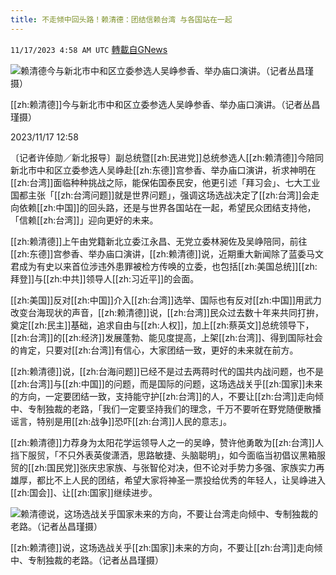 ```yaml
---
title: 不走倾中回头路！赖清德：团结信赖台湾 与各国站在一起
---
```

`11/17/2023 4:58 AM UTC` [轉載自GNews](https://gnews.org/articles/1986885)

![赖清德今与新北市中和区立委参选人吴峥参香、举办庙口演讲。（记者丛昌瑾摄）](https://img.ltn.com.tw/Upload/news/600/2023/11/17/phpedwn3u.png "赖清德今与新北市中和区立委参选人吴峥参香、举办庙口演讲。（记者丛昌瑾摄）")

[[zh:赖清德]]今与新北市中和区立委参选人吴峥参香、举办庙口演讲。（记者丛昌瑾摄）

2023/11/17 12:58

〔记者许倬勋／新北报导〕副总统暨[[zh:民进党]]总统参选人[[zh:赖清德]]今陪同新北市中和区立委参选人吴峥赴[[zh:东德]]宫参香、举办庙口演讲，祈求神明在[[zh:台湾]]面临种种挑战之际，能保佑国泰民安，他更引述「拜习会」、七大工业国都主张「[[zh:台湾问题]]就是世界问题」，强调这场选战决定了[[zh:台湾]]会走向依赖[[zh:中国]]的回头路，还是与世界各国站在一起，希望民众团结支持他，「信赖[[zh:台湾]]」迎向更好的未来。

[[zh:赖清德]]上午由党籍新北立委江永昌、无党立委林昶佐及吴峥陪同，前往[[zh:东德]]宫参香、举办庙口演讲，[[zh:赖清德]]说，近期重大新闻除了蓝委马文君成为有史以来首位涉违外患罪被检方传唤的立委，也包括[[zh:美国总统]][[zh:拜登]]与[[zh:中共]]领导人[[zh:习近平]]的会面。

[[zh:美国]]反对[[zh:中国]]介入[[zh:台湾]]选举、国际也有反对[[zh:中国]]用武力改变台海现状的声音，[[zh:赖清德]]说，[[zh:台湾]]民众过去数十年来共同打拚，奠定[[zh:民主]]基础，追求自由与[[zh:人权]]，加上[[zh:蔡英文]]总统领导下，[[zh:台湾]]的[[zh:经济]]发展蓬勃、能见度提高，上架[[zh:台湾]]、得到国际社会的肯定，只要对[[zh:台湾]]有信心，大家团结一致，更好的未来就在前方。

[[zh:赖清德]]说，[[zh:台海问题]]已经不是过去两蒋时代的国共内战问题，也不是[[zh:台湾]]与[[zh:中国]]的问题，而是国际的问题，这场选战关乎[[zh:国家]]未来的方向，一定要团结一致，支持能守护[[zh:台湾]]的人，不要让[[zh:台湾]]走向倾中、专制独裁的老路，「我们一定要坚持我们的理念，千万不要听在野党随便散播谣言，特别是用[[zh:战争]]恐吓[[zh:台湾]]人民的意志」。

[[zh:赖清德]]力荐身为太阳花学运领导人之一的吴峥，赞许他勇敢为[[zh:台湾]]人挡下服贸，「不只外表英俊潇洒，思路敏捷、头脑聪明」，如今面临当初倡议黑箱服贸的[[zh:国民党]]张庆忠家族、与张智伦对决，但不论对手势力多强、家族实力再雄厚，都比不上人民的团结，希望大家将神圣一票投给优秀的年轻人，让吴峥进入[[zh:国会]]、让[[zh:国家]]继续进步。

![赖清德说，这场选战关乎国家未来的方向，不要让台湾走向倾中、专制独裁的老路。（记者丛昌瑾摄）](https://img.ltn.com.tw/Upload/news/600/2023/11/17/phpyJFG42.png "赖清德说，这场选战关乎国家未来的方向，不要让台湾走向倾中、专制独裁的老路。（记者丛昌瑾摄）")

[[zh:赖清德]]说，这场选战关乎[[zh:国家]]未来的方向，不要让[[zh:台湾]]走向倾中、专制独裁的老路。（记者丛昌瑾摄）

